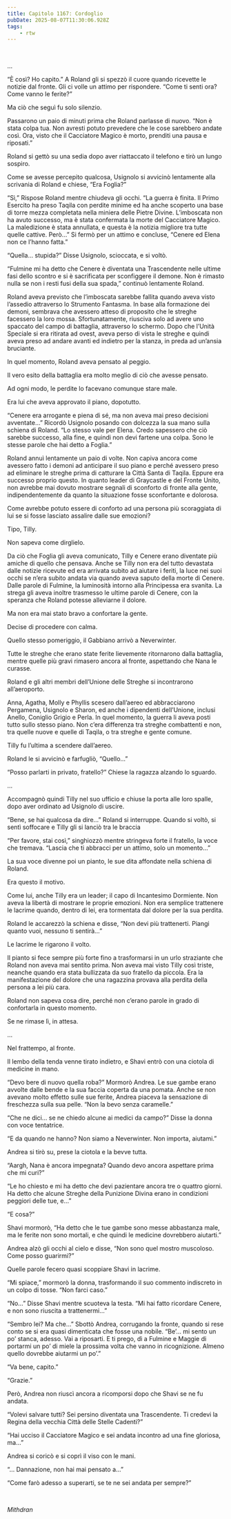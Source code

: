 ```yaml
---
title: Capitolo 1167: Cordoglio
pubDate: 2025-08-07T11:30:06.928Z
tags:
    - rtw
---
```



&nbsp;


…


“È così? Ho capito.” A Roland gli si spezzò il cuore quando ricevette le notizie dal fronte. Gli ci volle un attimo per rispondere. “Come ti senti ora? Come vanno le ferite?”


Ma ciò che seguì fu solo silenzio.


Passarono un paio di minuti prima che Roland parlasse di nuovo. “Non è stata colpa tua. Non avresti potuto prevedere che le cose sarebbero andate così. Ora, visto che il Cacciatore Magico è morto, prenditi una pausa e riposati.”


Roland si gettò su una sedia dopo aver riattaccato il telefono e tirò un lungo sospiro.


Come se avesse percepito qualcosa, Usignolo si avvicinò lentamente alla scrivania di Roland e chiese, “Era Foglia?”


“Sì,” Rispose Roland mentre chiudeva gli occhi. “La guerra è finita. Il Primo Esercito ha preso Taqila con perdite minime ed ha anche scoperto una base di torre mezza completata nella miniera delle Pietre Divine. L’imboscata non ha avuto successo, ma è stata confermata la morte del Cacciatore Magico. La maledizione è stata annullata, e questa è la notizia migliore tra tutte quelle cattive. Però…” Si fermò per un attimo e concluse, “Cenere ed Elena non ce l’hanno fatta.”


“Quella… stupida?” Disse Usignolo, scioccata, e si voltò.


“Fulmine mi ha detto che Cenere è diventata una Trascendente nelle ultime fasi dello scontro e si è sacrificata per sconfiggere il demone. Non è rimasto nulla se non i resti fusi della sua spada,” continuò lentamente Roland.


Roland aveva previsto che l’imboscata sarebbe fallita quando aveva visto l’assedio attraverso lo Strumento Fantasma. In base alla formazione dei demoni, sembrava che avessero atteso di proposito che le streghe facessero la loro mossa. Sfortunatamente, riusciva solo ad avere uno spaccato del campo di battaglia, attraverso lo schermo. Dopo che l’Unità Speciale si era ritirata ad ovest, aveva perso di vista le streghe e quindi aveva preso ad andare avanti ed indietro per la stanza, in preda ad un’ansia bruciante.


In quel momento, Roland aveva pensato al peggio.


Il vero esito della battaglia era molto meglio di ciò che avesse pensato.


Ad ogni modo, le perdite lo facevano comunque stare male.


Era lui che aveva approvato il piano, dopotutto.


“Cenere era arrogante e piena di sé, ma non aveva mai preso decisioni avventate…” Ricordò Usignolo posando con dolcezza la sua mano sulla schiena di Roland. “Lo stesso vale per Elena. Credo sapessero che ciò sarebbe successo, alla fine, e quindi non devi fartene una colpa. Sono le stesse parole che hai detto a Foglia.”


Roland annuì lentamente un paio di volte. Non capiva ancora come avessero fatto i demoni ad anticipare il suo piano e perché avessero preso ad eliminare le streghe prima di catturare la Città Santa di Taqila. Eppure era successo proprio questo. In quanto leader di Graycastle e del Fronte Unito, non avrebbe mai dovuto mostrare segnali di sconforto di fronte alla gente, indipendentemente da quanto la situazione fosse sconfortante e dolorosa.


Come avrebbe potuto essere di conforto ad una persona più scoraggiata di lui se si fosse lasciato assalire dalle sue emozioni?


Tipo, Tilly.


Non sapeva come dirglielo.


Da ciò che Foglia gli aveva comunicato, Tilly e Cenere erano diventate più amiche di quello che pensava. Anche se Tilly non era del tutto devastata dalle notizie ricevute ed era arrivata subito ad aiutare i feriti, la luce nei suoi occhi se n’era subito andata via quando aveva saputo della morte di Cenere. Dalle parole di Fulmine, la luminosità intorno alla Principessa era svanita. La strega gli aveva inoltre trasmesso le ultime parole di Cenere, con la speranza che Roland potesse alleviarne il dolore.


Ma non era mai stato bravo a confortare la gente.


Decise di procedere con calma.


Quello stesso pomeriggio, il Gabbiano arrivò a Neverwinter.


Tutte le streghe che erano state ferite lievemente ritornarono dalla battaglia, mentre quelle più gravi rimasero ancora al fronte, aspettando che Nana le curasse.


Roland e gli altri membri dell’Unione delle Streghe si incontrarono all’aeroporto.


Anna, Agatha, Molly e Phyllis scesero dall’aereo ed abbracciarono Pergamena, Usignolo e Sharon, ed anche i dipendenti dell’Unione, inclusi Anello, Coniglio Grigio e Perla. In quel momento, la guerra li aveva posti tutto sullo stesso piano. Non c’era differenza tra streghe combattenti e non, tra quelle nuove e quelle di Taqila, o tra streghe e gente comune.


Tilly fu l’ultima a scendere dall’aereo.


Roland le si avvicinò e farfugliò, “Quello…”


“Posso parlarti in privato, fratello?” Chiese la ragazza alzando lo sguardo.


…


Accompagnò quindi Tilly nel suo ufficio e chiuse la porta alle loro spalle, dopo aver ordinato ad Usignolo di uscire.


“Bene, se hai qualcosa da dire…” Roland si interruppe. Quando si voltò, si sentì soffocare e Tilly gli si lanciò tra le braccia


“Per favore, stai così,” singhiozzò mentre stringeva forte il fratello, la voce che tremava. “Lascia che ti abbracci per un attimo, solo un momento…”


La sua voce divenne poi un pianto, le sue dita affondate nella schiena di Roland.


Era questo il motivo.


Come lui, anche Tilly era un leader; il capo di Incantesimo Dormiente. Non aveva la libertà di mostrare le proprie emozioni. Non era semplice trattenere le lacrime quando, dentro di lei, era tormentata dal dolore per la sua perdita.


Roland le accarezzò la schiena e disse, “Non devi più trattenerti. Piangi quanto vuoi, nessuno ti sentirà…”


Le lacrime le rigarono il volto.


Il pianto si fece sempre più forte fino a trasformarsi in un urlo straziante che Roland non aveva mai sentito prima. Non aveva mai visto Tilly così triste, neanche quando era stata bullizzata da suo fratello da piccola. Era la manifestazione del dolore che una ragazzina provava alla perdita della persona a lei più cara.


Roland non sapeva cosa dire, perché non c’erano parole in grado di confortarla in questo momento.


Se ne rimase lì, in attesa.


…


Nel frattempo, al fronte.


Il lembo della tenda venne tirato indietro, e Shavi entrò con una ciotola di medicine in mano.


“Devo bere di nuovo quella roba?” Mormorò Andrea. Le sue gambe erano avvolte dalle bende e la sua faccia coperta da una pomata. Anche se non avevano molto effetto sulle sue ferite, Andrea piaceva la sensazione di freschezza sulla sua pelle. “Non la bevo senza caramelle.”


“Che ne dici… se ne chiedo alcune ai medici da campo?” Disse la donna con voce tentatrice.


“E da quando ne hanno? Non siamo a Neverwinter. Non importa, aiutami.”


Andrea si tirò su, prese la ciotola e la bevve tutta.


“Aargh, Nana è ancora impegnata? Quando devo ancora aspettare prima che mi curi?”


“Le ho chiesto e mi ha detto che devi pazientare ancora tre o quattro giorni. Ha detto che alcune Streghe della Punizione Divina erano in condizioni peggiori delle tue, e…”


“E cosa?”


Shavi mormorò, “Ha detto che le tue gambe sono messe abbastanza male, ma le ferite non sono mortali, e che quindi le medicine dovrebbero aiutarti.”


Andrea alzò gli occhi al cielo e disse, “Non sono quel mostro muscoloso. Come posso guarirmi?”


Quelle parole fecero quasi scoppiare Shavi in lacrime.


“Mi spiace,” mormorò la donna, trasformando il suo commento indiscreto in un colpo di tosse. “Non farci caso.”


“No…” Disse Shavi mentre scuoteva la testa. “Mi hai fatto ricordare Cenere, e non sono riuscita a trattenermi…”


“Sembro lei? Ma che…” Sbottò Andrea, corrugando la fronte, quando si rese conto se si era quasi dimenticata che fosse una nobile. “Be’… mi sento un po’ stanca, adesso. Vai a riposarti. E ti prego, dì a Fulmine e Maggie di portarmi un po’ di miele la prossima volta che vanno in ricognizione. Almeno quello dovrebbe aiutarmi un po’.”


“Va bene, capito.”


“Grazie.”


Però, Andrea non riuscì ancora a ricomporsi dopo che Shavi se ne fu andata.


“Volevi salvare tutti? Sei persino diventata una Trascendente. Ti credevi la Regina della vecchia Città delle Stelle Cadenti?”


“Hai ucciso il Cacciatore Magico e sei andata incontro ad una fine gloriosa, ma…”


Andrea si coricò e si coprì il viso con le mani.


“… Dannazione, non hai mai pensato a…”


“Come farò adesso a superarti, se te ne sei andata per sempre?”


&nbsp;


<em>Mithdran </em>


&nbsp;


&nbsp;


&nbsp;


&nbsp;
                                


                                



